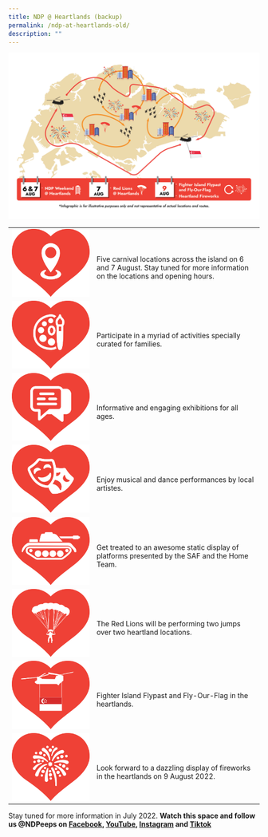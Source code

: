 ```yaml
---
title: NDP @ Heartlands (backup)
permalink: /ndp-at-heartlands-old/
description: ""
---
```



![](/images/NDP%20@%20Heartlands%20KV%202Jun2022%2012pm.jpg)
<style>
   @media all and (max-width: 768px) {
   tr > td:first-child {
   width: 25% !important;
   }
   tr > td:first-child img {
   margin-top: 30px !important;
   }
   }
</style>
<table>
   <tbody>
      <tr>
         <td style="width: 156px"><img src="/images/NDP @ Heartlands Images 20May2022 1pm3.jpg" alt="Image"></td>
         <td><br>Five carnival locations across the island on 6 and 7 August. Stay tuned for more information on the locations and opening hours.</td>
      </tr>
      <tr>
         <td style="width: 156px"><img src="/images/NDP @ Heartlands Images 20May2022 1pm4.jpg" alt="Image"></td>
         <td><br>Participate in a myriad of activities specially curated for families.</td>
      </tr>
      <tr>
         <td style="width: 156px"><img src="/images/NDP @ Heartlands Images 20May2022 1pm5.jpg" alt="Image"></td>
         <td><br>Informative and engaging exhibitions for all ages.</td>
      </tr>
      <tr>
         <td style="width: 156px"><img src="/images/NDP @ Heartlands Images 20May2022 1pm7.jpg" alt="Image"></td>
         <td><br>Enjoy musical and dance performances by local artistes.</td>
      </tr>
      <tr>
         <td style="width: 156px"><img src="/images/NDP @ Heartlands Images 20May2022 1pm6.jpg" alt="Image"></td>
         <td><br>Get treated to an awesome static display of platforms presented by the SAF and the Home Team.</td>
      </tr>
      <tr>
         <td style="width: 156px"><img src="/images/NDP @ Heartlands Images 20May2022 1pm8.jpg" alt="Image"></td>
         <td><br>The Red Lions will be performing two jumps over two heartland locations.</td>
      </tr>
		  <tr>
         <td style="width: 156px"><img src="/images/NDP @ Heartlands State Flag Flypast Icon 26May2022 9am.jpg" alt="Image"></td>
         <td><br> Fighter Island Flypast and Fly-Our-Flag in the heartlands.</td>
      </tr>
      <tr>
         <td style="width: 156px"><img src="/images/NDP @ Heartlands Images 20May2022 1pm9.jpg" alt="Image"></td>
         <td><br>Look forward to a dazzling display of fireworks <span class="red-ttesxt">in the heartlands</span> on 9 August 2022.</td>
      </tr>
   </tbody>
</table>

Stay tuned for more information in July 2022.
**Watch this space and follow us @NDPeeps on [Facebook](https://www.facebook.com/NDPeeps), [YouTube](https://www.youtube.com/user/NDPeeps), [Instagram](https://www.instagram.com/ndpeeps/?hl=en) and [Tiktok](https://www.tiktok.com/@ndpeeps?lang=en)**